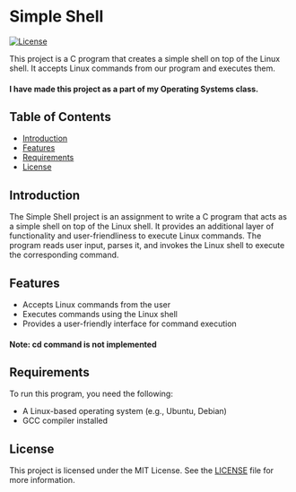 
# Simple Shell

[![License](https://img.shields.io/badge/License-MIT-blue.svg)](LICENSE)

This project is a C program that creates a simple shell on top of the Linux shell. It accepts Linux commands from our program and executes them.

#### I have made this project as a part of my Operating Systems class.

## Table of Contents

- [Introduction](#introduction)
- [Features](#features)
- [Requirements](#requirements)
- [License](#license)

## Introduction

The Simple Shell project is an assignment to write a C program that acts as a simple shell on top of the Linux shell. It provides an additional layer of functionality and user-friendliness to execute Linux commands. The program reads user input, parses it, and invokes the Linux shell to execute the corresponding command.

## Features

- Accepts Linux commands from the user
- Executes commands using the Linux shell
- Provides a user-friendly interface for command execution

#### Note: cd command is not implemented

## Requirements

To run this program, you need the following:

- A Linux-based operating system (e.g., Ubuntu, Debian)
- GCC compiler installed


## License

This project is licensed under the MIT License. See the [LICENSE](LICENSE) file for more information.
```